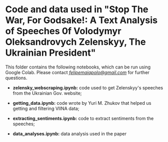 # Code and data used in "Stop The War, For Godsake!: A Text Analysis of Speeches 0f Volodymyr Oleksandrovych Zelenskyy, The Ukrainian President"

This folder contains the following notebooks, which can be run using Google Colab. Please contact *felipemaiapolo@gmail.com* for further questions.

- **zelensky_webscraping.ipynb:** code used to get Zelenskyy's speeches from the Ukrainian Gov. website;

- **getting_data.ipynb:** code wrote by Yuri M. Zhukov that helped us getting and filtering VIINA data;

- **extracting_sentiments.ipynb:** code to extract sentiments from the speeches;

- **data_analyses.ipynb:** data analysis used in the paper


